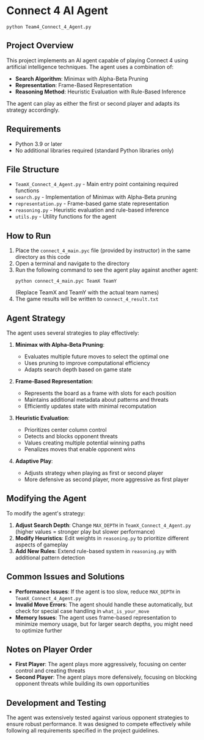 # Connect 4 AI Agent

```base
python Team4_Connect_4_Agent.py
```

## Project Overview
This project implements an AI agent capable of playing Connect 4 using artificial intelligence techniques. The agent uses a combination of:
- **Search Algorithm**: Minimax with Alpha-Beta Pruning
- **Representation**: Frame-Based Representation
- **Reasoning Method**: Heuristic Evaluation with Rule-Based Inference

The agent can play as either the first or second player and adapts its strategy accordingly.

## Requirements
- Python 3.9 or later
- No additional libraries required (standard Python libraries only)

## File Structure
- `TeamX_Connect_4_Agent.py` - Main entry point containing required functions
- `search.py` - Implementation of Minimax with Alpha-Beta pruning
- `representation.py` - Frame-based game state representation
- `reasoning.py` - Heuristic evaluation and rule-based inference
- `utils.py` - Utility functions for the agent

## How to Run
1. Place the `connect_4_main.pyc` file (provided by instructor) in the same directory as this code
2. Open a terminal and navigate to the directory
3. Run the following command to see the agent play against another agent:
   ```
   python connect_4_main.pyc TeamX TeamY
   ```
   (Replace TeamX and TeamY with the actual team names)
4. The game results will be written to `connect_4_result.txt`

## Agent Strategy
The agent uses several strategies to play effectively:

1. **Minimax with Alpha-Beta Pruning**:
   - Evaluates multiple future moves to select the optimal one
   - Uses pruning to improve computational efficiency
   - Adapts search depth based on game state

2. **Frame-Based Representation**:
   - Represents the board as a frame with slots for each position
   - Maintains additional metadata about patterns and threats
   - Efficiently updates state with minimal recomputation

3. **Heuristic Evaluation**:
   - Prioritizes center column control
   - Detects and blocks opponent threats
   - Values creating multiple potential winning paths
   - Penalizes moves that enable opponent wins

4. **Adaptive Play**:
   - Adjusts strategy when playing as first or second player
   - More defensive as second player, more aggressive as first player

## Modifying the Agent
To modify the agent's strategy:

1. **Adjust Search Depth**: Change `MAX_DEPTH` in `TeamX_Connect_4_Agent.py` (higher values = stronger play but slower performance)
2. **Modify Heuristics**: Edit weights in `reasoning.py` to prioritize different aspects of gameplay
3. **Add New Rules**: Extend rule-based system in `reasoning.py` with additional pattern detection

## Common Issues and Solutions
- **Performance Issues**: If the agent is too slow, reduce `MAX_DEPTH` in `TeamX_Connect_4_Agent.py`
- **Invalid Move Errors**: The agent should handle these automatically, but check for special case handling in `what_is_your_move`
- **Memory Issues**: The agent uses frame-based representation to minimize memory usage, but for larger search depths, you might need to optimize further

## Notes on Player Order
- **First Player**: The agent plays more aggressively, focusing on center control and creating threats
- **Second Player**: The agent plays more defensively, focusing on blocking opponent threats while building its own opportunities

## Development and Testing
The agent was extensively tested against various opponent strategies to ensure robust performance. It was designed to compete effectively while following all requirements specified in the project guidelines.